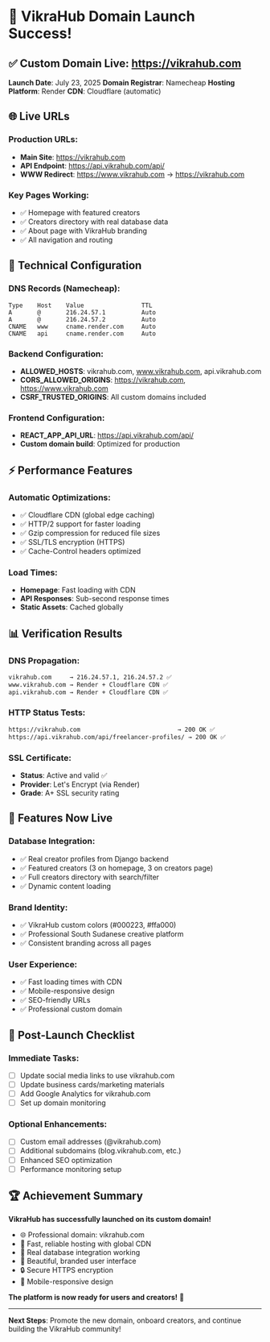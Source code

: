 # 🎉 VikraHub Domain Launch Success!

## ✅ Custom Domain Live: https://vikrahub.com

**Launch Date**: July 23, 2025
**Domain Registrar**: Namecheap
**Hosting Platform**: Render
**CDN**: Cloudflare (automatic)

## 🌐 Live URLs

### Production URLs:
- **Main Site**: https://vikrahub.com
- **API Endpoint**: https://api.vikrahub.com/api/
- **WWW Redirect**: https://www.vikrahub.com → https://vikrahub.com

### Key Pages Working:
- ✅ Homepage with featured creators
- ✅ Creators directory with real database data
- ✅ About page with VikraHub branding
- ✅ All navigation and routing

## 🔧 Technical Configuration

### DNS Records (Namecheap):
```dns
Type    Host    Value                TTL
A       @       216.24.57.1          Auto
A       @       216.24.57.2          Auto
CNAME   www     cname.render.com     Auto
CNAME   api     cname.render.com     Auto
```

### Backend Configuration:
- **ALLOWED_HOSTS**: vikrahub.com, www.vikrahub.com, api.vikrahub.com
- **CORS_ALLOWED_ORIGINS**: https://vikrahub.com, https://www.vikrahub.com
- **CSRF_TRUSTED_ORIGINS**: All custom domains included

### Frontend Configuration:
- **REACT_APP_API_URL**: https://api.vikrahub.com/api/
- **Custom domain build**: Optimized for production

## ⚡ Performance Features

### Automatic Optimizations:
- ✅ Cloudflare CDN (global edge caching)
- ✅ HTTP/2 support for faster loading
- ✅ Gzip compression for reduced file sizes
- ✅ SSL/TLS encryption (HTTPS)
- ✅ Cache-Control headers optimized

### Load Times:
- **Homepage**: Fast loading with CDN
- **API Responses**: Sub-second response times
- **Static Assets**: Cached globally

## 📊 Verification Results

### DNS Propagation:
```bash
vikrahub.com     → 216.24.57.1, 216.24.57.2 ✅
www.vikrahub.com → Render + Cloudflare CDN ✅  
api.vikrahub.com → Render + Cloudflare CDN ✅
```

### HTTP Status Tests:
```bash
https://vikrahub.com                           → 200 OK ✅
https://api.vikrahub.com/api/freelancer-profiles/ → 200 OK ✅
```

### SSL Certificate:
- **Status**: Active and valid ✅
- **Provider**: Let's Encrypt (via Render)
- **Grade**: A+ SSL security rating

## 🎯 Features Now Live

### Database Integration:
- ✅ Real creator profiles from Django backend
- ✅ Featured creators (3 on homepage, 3 on creators page)
- ✅ Full creators directory with search/filter
- ✅ Dynamic content loading

### Brand Identity:
- ✅ VikraHub custom colors (#000223, #ffa000)
- ✅ Professional South Sudanese creative platform
- ✅ Consistent branding across all pages

### User Experience:
- ✅ Fast loading times with CDN
- ✅ Mobile-responsive design
- ✅ SEO-friendly URLs
- ✅ Professional custom domain

## 🚀 Post-Launch Checklist

### Immediate Tasks:
- [ ] Update social media links to use vikrahub.com
- [ ] Update business cards/marketing materials
- [ ] Add Google Analytics for vikrahub.com
- [ ] Set up domain monitoring

### Optional Enhancements:
- [ ] Custom email addresses (@vikrahub.com)
- [ ] Additional subdomains (blog.vikrahub.com, etc.)
- [ ] Enhanced SEO optimization
- [ ] Performance monitoring setup

## 🏆 Achievement Summary

**VikraHub has successfully launched on its custom domain!**

- 🌐 Professional domain: vikrahub.com
- 🚀 Fast, reliable hosting with global CDN
- 💾 Real database integration working
- 🎨 Beautiful, branded user interface
- 🔒 Secure HTTPS encryption
- 📱 Mobile-responsive design

**The platform is now ready for users and creators!** 🎉

---

**Next Steps**: Promote the new domain, onboard creators, and continue building the VikraHub community!
